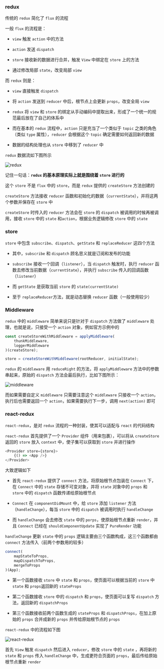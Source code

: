 ###  redux

传统的 `redux` 简化了 `flux` 的流程

一般 `flux` 的流程是：

* `view` 触发 `action` 中的方法

* `action` 发送 `dispatch`

* `store` 接收新的数据进行合并，触发 `View` 中绑定在 `store` 上的方法

* 通过修改局部 `state`，改变局部 `view`

而 `redux` 则是：

* `view` 直接触发 `dispatch`

* 将 `action` 发送到 `reducer` 中后，根节点上会更新 `props`，改变全局 `view`

* `redux` 将 `view` 和 `store` 的绑定从手动编码中提取出来，形成了一个统一的规范最后放在了自己的体系中

* 而在基本的 `redux` 流程中，`action` 只是充当了一个类似于 `topic` 之类的角色（类似 `type` 属性），`reducer` 会根据这个 `topic` 确定需要如何返回新的数据

* 数据的结构处理也从 `store` 中移到了 `reducer` 中

`redux` 数据流如下图所示

![redux](https://raw.githubusercontent.com/heptaluan/WebLearningNotes/master/react/react-redux/react-redux/%E5%AE%9E%E6%97%B6%E8%81%8A%E5%A4%A9%E5%BA%94%E7%94%A8/note/redux.png)



记住一句话：**`redux` 的基本原理实际上就是围绕着 `store` 进行的**

这个 `store` 不是 `flux` 中的 `store`，而是 `redux` 提供的 `createStore` 方法创建的

`createStore` 方法接收 `reducer` 函数和初始化的数据（`currentState`），并将这两个参数并保存在 `store` 中

`createStore` 时传入的 `reducer` 方法会在 `store` 的 `dispatch` 被调用的时候再被调用，接收 `store` 中的 `state` 和`action`，根据业务逻辑修改 `store` 中的 `state`


### store

`store` 中包含 `subscribe`、`dispatch`、`getState` 和 `replaceReducer` 这四个方法

* 其中，`subscribe` 和 `dispatch` 顾名思义就是订阅和发布的功能

* `subscribe` 接收一个回调（`listener`），当 `dispatch` 触发时，执行 `reducer` 函数去修改当前数据（`currentState`），并执行 `subscribe` 传入的回调函数（`listener`）

* 而 `getState` 是获取当前 `store` 的 `state(currentState)`

* 至于 `replaceReducer`方法，就是动态替换 `reducer` 函数（一般使用较少）


### Middleware

`redux` 中的 `middleware` 简单来说只是针对于 `dispatch` 方法做了 `middleware` 处理，也就是说，只接受一个 `action` 对象，例如官方示例中的

```js
const createStoreWithMiddleware = applyMiddleware(
    thunkMiddleware,
    loggerMiddleware
)(createStore);

store = createStoreWithMiddleware(rootReducer, initialState);
```

`redux` 的 `middleware` 用 `reduceRight` 的方法，将 `applyMiddleware` 方法中的参数串起来，原始的 `dispatch` 方法会最后执行，比如下图所示：

![middleware](https://raw.githubusercontent.com/heptaluan/WebLearningNotes/master/react/react-redux/react-redux/%E5%AE%9E%E6%97%B6%E8%81%8A%E5%A4%A9%E5%BA%94%E7%94%A8/note/middleware.png)

而如果需要自定义 `middleware` 只需要注意这个 `middleware` 只接收一个 `action`，执行后也需要返回一个 `action`，如果需要执行下一步，调用 `next(action)` 即可





### react-redux

`react-redux`，是对 `redux` 流程的一种封装，使其可以适配与 `react` 的代码结构

`react-redux` 首先提供了一个 `Provider` 组件（用来包裹），可以将从 `createStore` 返回的 `store` 放入 `context` 中，使子集可以获取到 `store` 并进行操作

```js
<Provider store={store}>
    {() => <App />}
</Provider>
```

大致逻辑如下

* 首先 `react-redux` 提供了 `connect` 方法，将原始根节点包装在 `Connect` 下，在 `Connect` 中的 `state` 存储不可变对象，并将 `state` 对象中的 `props` 和 `store` 中的 `dispatch` 函数传递给原始根节点

* `Connect` 在 `componentDidMount` 中，给 `store` 添加 `listener` 方法（`handleChange`），每当 `store` 中的 `dispatch` 被调用时执行 `handleChange`

* 而 `handleChange` 会去修改 `state` 中的 `porps`，使原始根节点重新 `render`，并且 `Connect` 已经在 `shouldComponentUpdate` 实现了 `PureRender` 功能

`handleChange` 更新 `state` 中的 `props` 逻辑主要由三个函数构成，这三个函数都由 `connect` 方法传入（前两个参数用的较多）

```js
connect(
    mapStateToProps, 
    mapDispatchToProps, 
    mergeToProps
)(App);
```

* 第一个函数接收 `store` 中 `state` 和 `props`，使页面可以根据当前的 `store` 中 `state` 和 `props`返回新的 `stateProps`

* 第二个函数接收 `store` 中的 `dispatch` 和 `props`，使页面可以复写 `dispatch` 方法，返回新的 `dispatchProps`

* 第三个函数接收前两个函数生成的 `stateProps` 和 `dispatchProps`，在加上原始的 `props` 合并成新的 `props` 并传给原始根节点的 `props`

`react-redux` 中的流程如下图

![react-redux](https://raw.githubusercontent.com/heptaluan/WebLearningNotes/master/react/react-redux/react-redux/%E5%AE%9E%E6%97%B6%E8%81%8A%E5%A4%A9%E5%BA%94%E7%94%A8/note/react-redux.png)

首先 `View` 触发 `dispatch` 然后进入 `reducer`，修改 `store` 中的 `state` ，再将新的 `state` 和 `props` 传入 `handleChange` 中，生成更符合页面的 `props`，最后传给原始根节点重新 `render`
